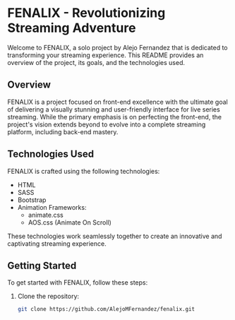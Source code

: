 # FENALIX - Revolutionizing Streaming Adventure

Welcome to FENALIX, a solo project by Alejo Fernandez that is dedicated to transforming your streaming experience. This README provides an overview of the project, its goals, and the technologies used.

## Overview

FENALIX is a project focused on front-end excellence with the ultimate goal of delivering a visually stunning and user-friendly interface for live series streaming. 
While the primary emphasis is on perfecting the front-end, the project's vision extends beyond to evolve into a complete streaming platform, including back-end mastery.

## Technologies Used

FENALIX is crafted using the following technologies:

- HTML
- SASS
- Bootstrap
- Animation Frameworks:
  - animate.css
  - AOS.css (Animate On Scroll)

These technologies work seamlessly together to create an innovative and captivating streaming experience.

## Getting Started

To get started with FENALIX, follow these steps:

1. Clone the repository:
   ```bash
   git clone https://github.com/AlejoMFernandez/fenalix.git
